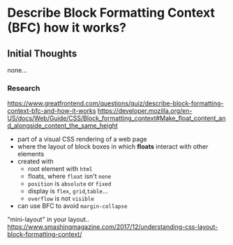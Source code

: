 # Describe Block Formatting Context (BFC) how it works?

## Initial Thoughts

none...

### Research
https://www.greatfrontend.com/questions/quiz/describe-block-formatting-context-bfc-and-how-it-works
https://developer.mozilla.org/en-US/docs/Web/Guide/CSS/Block_formatting_context#Make_float_content_and_alongside_content_the_same_height
- part of a visual CSS rendering of a web page
- where the layout of block boxes in which **floats** interact with other elements
- created with
    - root element with `html`
    - floats, where `float` isn't `none`
    - `position` is `absolute` or `fixed`
    - display is `flex`, `grid`,`table`...
    - `overflow` is not `visible`
- can use BFC to avoid `margin-collapse`

"mini-layout" in your layout..
https://www.smashingmagazine.com/2017/12/understanding-css-layout-block-formatting-context/
